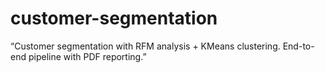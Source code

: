 # customer-segmentation
“Customer segmentation with RFM analysis + KMeans clustering. End-to-end pipeline with PDF reporting.”
